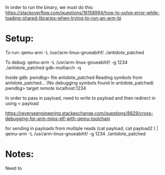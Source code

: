In order to run the binary, we must do this:
https://stackoverflow.com/questions/16158994/how-to-solve-error-while-loading-shared-libraries-when-trying-to-run-an-arm-bi

# Setup:
To run:
qemu-arm -L /usr/arm-linux-gnueabihf/ ./antidote_patched

To debug:
qemu-arm -L /usr/arm-linux-gnueabihf/ -g 1234 ./antidote_patched
gdb-multiarch -q


Inside gdb:
pwndbg> file antidote_patched
Reading symbols from antidote_patched...
(No debugging symbols found in antidote_patched)
pwndbg> target remote localhost:1234

In order to pass in payload, need to write to payload and then redirect in using < payload

https://reverseengineering.stackexchange.com/questions/8829/cross-debugging-for-arm-mips-elf-with-qemu-toolchain

for sending in payloads from multiple reads
(cat payload; cat payload2 ) | qemu-arm -L /usr/arm-linux-gnueabihf/ -g 1234
 ./antidote_patched

# Notes:
Need to 

